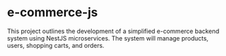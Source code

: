 # e-commerce-js
This project outlines the development of a simplified e-commerce backend system using NestJS microservices. The system will manage products, users, shopping carts, and orders.
